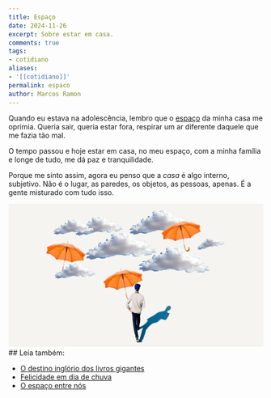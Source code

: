 ```yaml
---
title: Espaço
date: 2024-11-26
excerpt: Sobre estar em casa.
comments: true
tags:
- cotidiano
aliases:
- '[[cotidiano]]'
permalink: espaco
author: Marcos Ramon
---
```

Quando eu estava na adolescência, lembro que o [espaço](https://marcosramon.net/o-espaco-entre-nos) da minha casa me oprimia. Queria sair, queria estar fora, respirar um ar diferente daquele que me fazia tão mal.

O tempo passou e hoje estar em casa, no meu espaço, com a minha família e longe de tudo, me dá paz e tranquilidade.

Porque me sinto assim, agora eu penso que a *casa* é algo interno, subjetivo. Não é o lugar, as paredes, os objetos, as pessoas, apenas. É a gente misturado com tudo isso.

<img src="/assets/img/Pasted image 20250224212429.png">

<div class="leia-tambem" markdown="1">
## Leia também:

- <a href="/o-destino-inglorio-dos-livros-gigantes">O destino inglório dos livros gigantes</a>
- <a href="/felicidade-em-dia-de-chuva">Felicidade em dia de chuva</a>
- <a href="/o-espaco-entre-nos">O espaço entre nós</a>
</div>